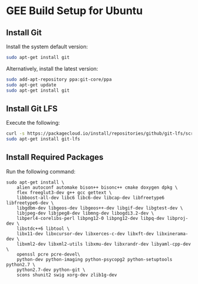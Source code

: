 # GEE Build Setup for Ubuntu

## Install Git

Install the system default version:

```bash
sudo apt-get install git
```

Alternatively, install the latest version:

```bash
sudo add-apt-repository ppa:git-core/ppa
sudo apt-get update
sudo apt-get install git
```

## Install Git LFS

Execute the following:

```bash
curl -s https://packagecloud.io/install/repositories/github/git-lfs/script.deb.sh | sudo bash
sudo apt-get install git-lfs
```

## Install Required Packages
Run the following command:
```
sudo apt-get install \
    alien autoconf automake bison++ bisonc++ cmake doxygen dpkg \
    flex freeglut3-dev g++ gcc gettext \
    libboost-all-dev libc6 libc6-dev libcap-dev libfreetype6 libfreetype6-dev \
    libgdbm-dev libgeos-dev libgeos++-dev libgif-dev libgtest-dev \
    libjpeg-dev libjpeg8-dev libmng-dev libogdi3.2-dev \
    libperl4-corelibs-perl libpng12-0 libpng12-dev libpq-dev libproj-dev \
    libstdc++6 libtool \
    libx11-dev libxcursor-dev libxerces-c-dev libxft-dev libxinerama-dev \
    libxml2-dev libxml2-utils libxmu-dev libxrandr-dev libyaml-cpp-dev \
    openssl pcre pcre-devel\
    python-dev python-imaging python-psycopg2 python-setuptools python2.7 \
    python2.7-dev python-git \
    scons shunit2 swig xorg-dev zlib1g-dev
```
